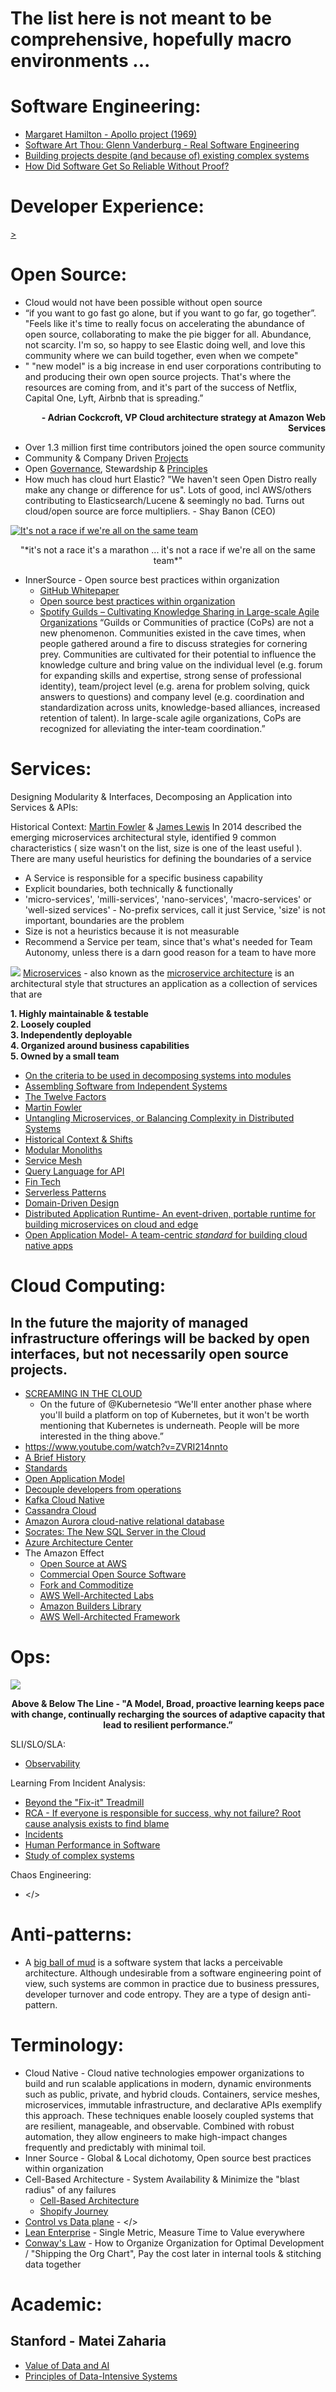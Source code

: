 # The list here is not meant to be comprehensive, hopefully macro environments ...

# Software Engineering:

* [Margaret Hamilton - Apollo project (1969)](https://www.youtube.com/watch?v=ZbVOF0Uk5lU)
* [Software Art Thou: Glenn Vanderburg - Real Software Engineering](https://www.youtube.com/watch?time_continue=177&v=RhdlBHHimeM)
* [Building projects despite (and because of) existing complex systems](https://queue.acm.org/detail.cfm?id=3390746)
* [How Did Software Get So Reliable Without Proof? ](https://www.gwern.net/docs/math/1996-hoare.pdf)

# Developer Experience:
[>](https://github.com/ankumar/Architecture/blob/master/Patterns/Developer%20Experience.md)

# Open Source:
* Cloud would not have been possible without open source
* “if you want to go fast go alone, but if you want to go far, go together”. "Feels like it's time to really focus on accelerating the abundance of open source, collaborating to make the pie bigger for all. Abundance, not scarcity. I'm so, so happy to see Elastic doing well, and love this community where we can build together, even when we compete"
* " "new model" is a big increase in end user corporations contributing to and producing their own open source projects. That's where the resources are coming from, and it's part of the success of Netflix, Capital One, Lyft, Airbnb that is spreading.” <p align="right"><b>- Adrian Cockcroft, VP Cloud architecture strategy at Amazon Web Services</b></p>
* Over 1.3 million first time contributors joined the open source community
* Community & Company Driven [Projects](https://www.linuxfoundation.org/projects/)
* Open [Governance](https://github.com/cncf/toc/), Stewardship & [Principles](https://github.com/cncf/toc/blob/master/PRINCIPLES.md#toc-operating-principles)
* How much has cloud hurt Elastic? "We haven't seen Open Distro really make any change or difference for us". Lots of good, incl AWS/others contributing to Elasticsearch/Lucene & seemingly no bad. Turns out cloud/open source are force multipliers. -  Shay Banon (CEO)

[![It's not a race if we're all on the same team](https://github.com/ankumar/Architecture/blob/master/images/Kelsey%20Hightower.png)](https://www.youtube.com/watch?v=jiaLsxjBeOQ "Kelsey Hightower, Staff Developer Advocate, Google")
<p align="center"> "*it's not a race it's a marathon ... it's not a race if we're all on the same team*" </p>

* InnerSource - Open source best practices within organization
  * [GitHub Whitepaper](https://resources.github.com/whitepapers/introduction-to-innersource/)
  * [Open source best practices within organization](https://github.com/InnerSourceCommons/InnerSourcePatterns)
  * [Spotify Guilds – Cultivating Knowledge Sharing in Large-scale Agile Organizations](https://cacm.acm.org/magazines/2020/3/243029-spotify-guilds/abstract)   “Guilds or Communities of practice (CoPs) are not a new phenomenon. Communities existed in the cave times, when people gathered around a fire to discuss strategies for cornering prey. Communities are cultivated for their potential to influence the knowledge culture and bring value on the individual level (e.g. forum for expanding skills and expertise, strong sense of professional identity), team/project level (e.g. arena for problem solving, quick answers to questions) and company level (e.g. coordination and standardization across units, knowledge-based alliances, increased retention of talent). In large-scale agile organizations, CoPs are recognized for alleviating the inter-team coordination.”

# Services:
Designing Modularity & Interfaces, Decomposing an Application into Services & APIs:

Historical Context: [Martin Fowler](https://twitter.com/martinfowler) & [James Lewis](https://twitter.com/boicy) In 2014 described the emerging microservices architectural style, identified 9 common characteristics ( size wasn't on the list, size is one of the least useful ). 
There are many useful heuristics for defining the boundaries of a service
* A Service is responsible for a specific business capability
* Explicit boundaries, both technically & functionally
* 'micro-services', 'milli-services', 'nano-services', 'macro-services' or 'well-sized services' - No-prefix services, call it just Service, 'size' is not important, boundaries are the problem
* Size is not a heuristics because it is not measurable
* Recommend a Service per team, since that's what's needed for Team Autonomy, unless there is a darn good reason for a team to have more

![](https://github.com/ankumar/Architecture/blob/master/images/Microservices1.jpg)
[Microservices](https://www.youtube.com/watch?v=wgdBVIX9ifA) - also known as the [microservice architecture](https://microservices.io/index.html) is an architectural style that structures an application as a collection of services that are

**1. Highly maintainable & testable** <br>
**2. Loosely coupled** <br>
**3. Independently deployable** <br>
**4. Organized around business capabilities** <br>
**5. Owned by a small team**<br>

* [On the criteria to be used in decomposing systems into modules](https://dl.acm.org/doi/10.1145/361598.361623)
* [Assembling Software from Independent Systems](https://scs-architecture.org/)
* [The Twelve Factors](https://12factor.net/)
* [Martin Fowler](https://martinfowler.com/)
* [Untangling Microservices, or Balancing Complexity in Distributed Systems](https://vladikk.com/2020/04/09/untangling-microservices/)
* [Historical Context & Shifts](https://slidr.io/kameshsampath/sail-smoothly-in-the-cloud-an-introduction-to-istio#1)
* [Modular Monoliths](https://www.youtube.com/watch?v=5OjqD-ow8GE)
* [Service Mesh](https://www.datawire.io/envoyproxy/service-mesh/)
* [Query Language for API](https://graphql.org/)
* [Fin Tech](https://github.com/ankumar/Architecture/blob/master/Patterns/Monzo.md)
* [Serverless Patterns](https://docs.google.com/document/d/1I6jaJyrsSTrrXEtrwSqH6aSuKRkyYhJU7LaYedVmvck/)
* [Domain-Driven Design](https://www.dddheuristics.com/)
* [Distributed Application Runtime- An event-driven, portable runtime for building microservices on cloud and edge](https://dapr.io/)
* [Open Application Model- A team-centric *standard* for building cloud native apps](https://oam.dev/)
  
# Cloud Computing:
## In the future the majority of managed infrastructure offerings will be backed by open interfaces, but not necessarily open source projects.

* [SCREAMING IN THE CLOUD](https://www.lastweekinaws.com/podcast/screaming-in-the-cloud/)
  * On the future of @Kubernetesio “We'll enter another phase where you'll build a platform on top of Kubernetes, but it won't be worth mentioning that Kubernetes is underneath. People will be more interested in the thing above.” 
* https://www.youtube.com/watch?v=ZVRI214nnto
* [A Brief History](https://docs.google.com/presentation/d/1BoxFeENJcINgHbKfygXpXROchiRO2LBT-pzdaOFr4Zg/edit#slide=id.g39c264972c_182_1000)
* [Standards](https://docs.google.com/presentation/d/1wc9nJSyfjrUO2KpVgXt5KnSHVlWvXpho6eINkin5U5g/edit#slide=id.g12bfb019f3_2_34)
* [Open Application Model](https://oam.dev/)
* [Decouple developers from operations](https://www.youtube.com/watch?v=do-PrVi0ifk)
* [Kafka Cloud Native](https://www.confluent.io/blog/introducing-cloud-native-experience-for-apache-kafka-in-confluent-cloud)
* [Cassandra Cloud](https://constellation.datastax.com/)
* [Amazon Aurora cloud-native relational database](https://www.allthingsdistributed.com/2019/03/Amazon-Aurora-design-cloud-native-relational-database.html)
* [Socrates: The New SQL Server in the Cloud](https://www.microsoft.com/en-us/research/uploads/prod/2019/05/socrates.pdf)
* [Azure Architecture Center](https://docs.microsoft.com/en-us/azure/architecture/)
* The Amazon Effect
   * [Open Source at AWS](https://aws.amazon.com/opensource)
   * [Commercial Open Source Software](https://coss.media/oss-will-eat-cloud-computing/)
   * [Fork and Commoditize](https://thenewstack.io/fork-and-commoditize-gitlab-ceo-critiques-the-new-open-source-approach-by-amazon-web-services/)
   * [AWS Well-Architected Labs](https://wellarchitectedlabs.com)
   * [Amazon Builders Library](https://aws.amazon.com/builders-library/)
   * [AWS Well-Architected Framework](https://wa.aws.amazon.com/index.en.html)
 
# Ops:
[![](https://github.com/ankumar/Architecture/blob/master/images/Above%20The%20Line.png)](https://www.youtube.com/embed/8bxj-FLEi10 "")
<p align="center"><b>Above & Below The Line - "A Model, Broad, proactive learning keeps pace with change, continually recharging the sources of adaptive capacity that lead to resilient performance.”</b></p>

SLI/SLO/SLA:
* [Observability](https://www.honeycomb.io/)

Learning From Incident Analysis:
* [Beyond the "Fix-it" Treadmill](https://queue.acm.org/detail.cfm?id=3380780)
* [RCA - If everyone is responsible for success, why not failure? Root cause analysis exists to find blame](https://www.verica.io/inhumanity-of-root-cause-analysis/)
* [Incidents](https://www.adaptivecapacitylabs.com/blog/)
* [Human Performance in Software](https://queue.acm.org/detail.cfm?id=3380776)
* [Study of complex systems](https://www.complexityexplorer.org/)

Chaos Engineering:
* </>

# Anti-patterns:
* A [big ball of mud](http://www.laputan.org/mud/) is a software system that lacks a perceivable architecture. Although undesirable from a software engineering point of view, such systems are common in practice due to business pressures, developer turnover and code entropy. They are a type of design anti-pattern.

# Terminology:
* Cloud Native - Cloud native technologies empower organizations to build and run scalable applications in modern, dynamic environments such as public, private, and hybrid clouds. Containers, service meshes, microservices, immutable infrastructure, and declarative APIs exemplify this approach. These techniques enable loosely coupled systems that are resilient, manageable, and observable. Combined with robust automation, they allow engineers to make high-impact changes frequently and predictably with minimal toil.
* Inner Source - Global & Local dichotomy, Open source best practices within organization
* Cell-Based Architecture - System Availability & Minimize the "blast radius" of any failures
   * [Cell-Based Architecture](https://github.com/wso2/reference-architecture/blob/master/reference-architecture-cell-based.md)
   * [Shopify Journey](https://engineering.shopify.com/blogs/engineering/e-commerce-at-scale-inside-shopifys-tech-stack)
* [Control vs Data plane](http://www.cs.cmu.edu/~4D/papers/greenberg-ccr05.pdf) - </>
* [Lean Enterprise](https://learning.oreilly.com/library/view/lean-enterprise/9781491946527/) - Single Metric, Measure Time to Value everywhere
* [Conway's Law](http://www.melconway.com/Home/Conways_Law.html) - How to Organize Organization for Optimal Development / "Shipping the Org Chart",  Pay the cost later in internal tools & stitching data together

# Academic:
## Stanford - Matei Zaharia
 * [Value of Data and AI](https://canvas.stanford.edu/courses/114221)
 * [Principles of Data-Intensive Systems](http://web.stanford.edu/class/cs245/)
